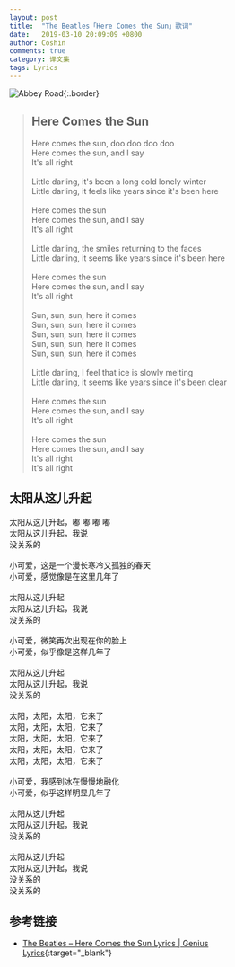 ```yaml
---
layout: post
title:  "The Beatles「Here Comes the Sun」歌词"
date:   2019-03-10 20:09:09 +0800
author: Coshin
comments: true
category: 译文集
tags: Lyrics
---
```

![Abbey Road](https://is4-ssl.mzstatic.com/image/thumb/Music128/v4/0a/91/ba/0a91bafc-8a02-202e-e604-9d920f0d7e1b/source/600x600bb.jpg){:.border}

<blockquote class="original">
  <h2>Here Comes the Sun</h2>
  <p>
    Here comes the sun, doo doo doo doo<br>
    Here comes the sun, and I say<br>
    It's all right<br>
    <br>
    Little darling, it's been a long cold lonely winter<br>
    Little darling, it feels like years since it's been here<br>
    <br>
    Here comes the sun<br>
    Here comes the sun, and I say<br>
    It's all right<br>
    <br>
    Little darling, the smiles returning to the faces<br>
    Little darling, it seems like years since it's been here<br>
    <br>
    Here comes the sun<br>
    Here comes the sun, and I say<br>
    It's all right<br>
    <br>
    Sun, sun, sun, here it comes<br>
    Sun, sun, sun, here it comes<br>
    Sun, sun, sun, here it comes<br>
    Sun, sun, sun, here it comes<br>
    Sun, sun, sun, here it comes<br>
    <br>
    Little darling, I feel that ice is slowly melting<br>
    Little darling, it seems like years since it's been clear<br>
    <br>
    Here comes the sun<br>
    Here comes the sun, and I say<br>
    It's all right<br>
    <br>
    Here comes the sun<br>
    Here comes the sun, and I say<br>
    It's all right<br>
    It's all right
  </p>
</blockquote>

<div class="translation">
  <h2>太阳从这儿升起</h2>
  <p>
    太阳从这儿升起，嘟 嘟 嘟 嘟<br>
    太阳从这儿升起，我说<br>
    没关系的<br>
    <br>
    小可爱，这是一个漫长寒冷又孤独的春天<br>
    小可爱，感觉像是在这里几年了<br>
    <br>
    太阳从这儿升起<br>
    太阳从这儿升起，我说<br>
    没关系的<br>
    <br>
    小可爱，微笑再次出现在你的脸上<br>
    小可爱，似乎像是这样几年了<br>
    <br>
    太阳从这儿升起<br>
    太阳从这儿升起，我说<br>
    没关系的<br>
    <br>
    太阳，太阳，太阳，它来了<br>
    太阳，太阳，太阳，它来了<br>
    太阳，太阳，太阳，它来了<br>
    太阳，太阳，太阳，它来了<br>
    太阳，太阳，太阳，它来了<br>
    <br>
    小可爱，我感到冰在慢慢地融化<br>
    小可爱，似乎这样明显几年了<br>
    <br>
    太阳从这儿升起<br>
    太阳从这儿升起，我说<br>
    没关系的<br>
    <br>
    太阳从这儿升起<br>
    太阳从这儿升起，我说<br>
    没关系的<br>
    没关系的
  </p>
</div>

## 参考链接

* [The Beatles – Here Comes the Sun Lyrics \| Genius Lyrics](https://genius.com/The-beatles-here-comes-the-sun-lyrics){:target="_blank"}
